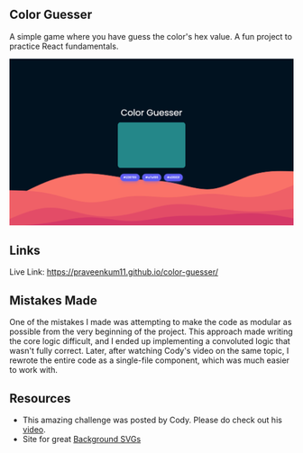 ## Color Guesser

A simple game where you have guess the color's hex value.
A fun project to practice React fundamentals.

![Image](./screenshots/desktop.png)

## Links
Live Link: https://praveenkum11.github.io/color-guesser/

## Mistakes Made

One of the mistakes I made was attempting to make the code as modular as possible from the very beginning of the project. This approach made writing the core logic difficult, and I ended up implementing a convoluted logic that wasn't fully correct. Later, after watching Cody's video on the same topic, I rewrote the entire code as a single-file component, which was much easier to work with.

## Resources

- This amazing challenge was posted by Cody. Please do check out his [video](https://youtu.be/QNYljS0_TOE?list=PL6x5Q-Sj_Bla3_wMqhETxMBjFml0XJNPI).
- Site for great [Background SVGs](https://app.haikei.app)